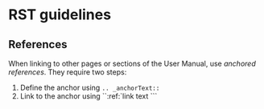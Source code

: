 # RST guidelines

## References

When linking to other pages or sections of the User Manual, use *anchored references*. They require two steps:

1. Define the anchor using ``.. _anchorText::``
2. Link to the anchor using ``:ref:`link text <anchorText>```
